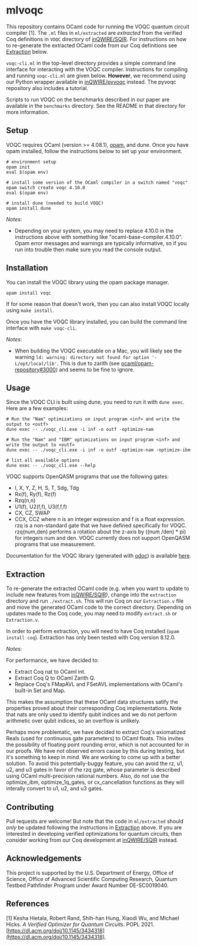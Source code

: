# mlvoqc

This repository contains OCaml code for running the VOQC quantum circuit compiler [1]. The `.ml` files in `ml/extracted` are *extracted* from the verified Coq definitions in `VOQC` directory of [inQWIRE/SQIR](https://github.com/inQWIRE/SQIR). For instructions on how to re-generate the extracted OCaml code from our Coq definitions see [Extraction](#extraction) below. 

`voqc-cli.ml` in the top-level directory provides a simple command line interface for interacting with the VOQC compiler. Instructions for compiling and running `voqc-cli.ml` are given below. **However**, we recommend using our Python wrapper available in [inQWIRE/pyvoqc](https://github.com/inQWIRE/pyvoqc) instead. The pyvoqc repository also includes a tutorial.

Scripts to run VOQC on the benchmarks described in our paper are available in the `benchmarks` directory. See the README in that directory for more information.

## Setup

VOQC requires OCaml (version >= 4.08.1), [opam](https://opam.ocaml.org/doc/Install.html), and dune. Once you have opam installed, follow the instructions below to set up your environment.
```
# environment setup
opam init
eval $(opam env)

# install some version of the OCaml compiler in a switch named "voqc"
opam switch create voqc 4.10.0
eval $(opam env)

# install dune (needed to build VOQC)
opam install dune
```

*Notes*:
* Depending on your system, you may need to replace 4.10.0 in the instructions above with something like "ocaml-base-compiler.4.10.0". Opam error messages and warnings are typically informative, so if you run into trouble then make sure you read the console output.

## Installation

You can install the VOQC library using the opam package manager.
```
opam install voqc
```
If for some reason that doesn't work, then you can also install VOQC locally using `make install`.

Once you have the VOQC library installed, you can build the command line interface with `make voqc-cli`.

*Notes*: 
* When building the VOQC executable on a Mac, you will likely see the warning `ld: warning: directory not found for option '-L/opt/local/lib'`. This is due to zarith (see [ocaml/opam-repository#3000](https://github.com/ocaml/opam-repository/issues/3000)) and seems to be fine to ignore.

## Usage

Since the VOQC CLI is built using dune, you need to run it with `dune exec`. Here are a few examples:
```
# Run the "Nam" optimizations on input program <inf> and write the output to <outf>
dune exec -- ./voqc_cli.exe -i inf -o outf -optimize-nam

# Run the "Nam" and "IBM" optimizations on input program <inf> and write the output to <outf>
dune exec -- ./voqc_cli.exe -i inf -o outf -optimize-nam -optimize-ibm

# list all available options
dune exec -- ./voqc_cli.exe --help
```

VOQC supports OpenQASM programs that use the following gates:
* I, X, Y, Z, H, S, T, Sdg, Tdg
* Rx(f), Ry(f), Rz(f)
* Rzq(n,n)
* U1(f), U2(f,f), U3(f,f,f)
* CX, CZ, SWAP
* CCX, CCZ
where n is an integer expression and f is a float expression. rzq is a non-standard gate that we have defined specifically for VOQC. rzq(num,den) performs a rotation about the z-axis by ((num /den) * pi) for integers num and den. VOQC currently does not support OpenQASM programs that use measurement.

Documentation for the VOQC library (generated with [odoc](https://github.com/ocaml/odoc)) is available [here](https://inQWIRE.github.io/mlvoqc).

## Extraction

To re-generate the extracted OCaml code (e.g. when you want to update to include new features from [inQWIRE/SQIR](https://github.com/inQWIRE/SQIR)), change into the `extraction` directory and run `./extract.sh`. This will run Coq on our `Extraction.v` file and move the generated OCaml code to the correct directory. Depending on updates made to the Coq code, you may need to modify `extract.sh` or `Extraction.v`.

In order to perform extraction, you will need to have Coq installed (`opam install coq`). Extraction has only been tested with Coq version 8.12.0.

*Notes*:

For performance, we have decided to:
* Extract Coq nat to OCaml int.
* Extract Coq Q to OCaml Zarith Q.
* Replace Coq's FMapAVL and FSetAVL implementations with OCaml's built-in Set and Map.

This makes the assumption that these OCaml data structures satify the properties proved about their corresponding Coq implementations. Note that nats are only used to identify qubit indices and we do not perform arithmetic over qubit indices, so an overflow is unlikely.

Perhaps more problematic, we have decided to extract Coq's axiomatized Reals (used for continuous gate parameters) to OCaml floats. This invites the possibility of floating point rounding error, which is not accounted for in our proofs. We have not observed errors cause by this during testing, but it's something to keep in mind. We are working to come up with a better solution. To avoid this potentially-buggy feature, you can avoid the rz, u1, u2, and u3 gates in favor of the rzq gate, whose parameter is described using OCaml multi-precision rational numbers. Also, do not use the optimize_ibm, optimize_1q_gates, or cx_cancellation functions as they will interally convert to u1, u2, and u3 gates.

## Contributing

Pull requests are welcome! But note that the code in `ml/extracted` should *only* be updated following the instructions in [Extraction](#extraction) above. If you are interested in developing verified optimizations for quantum circuits, then consider working from our Coq development at [inQWIRE/SQIR](https://github.com/inQWIRE/SQIR) instead.

## Acknowledgements

This project is supported by the U.S. Department of Energy, Office of Science, Office of Advanced Scientific Computing Research, Quantum Testbed Pathfinder Program under Award Number DE-SC0019040.

## References

[1] Kesha Hietala, Robert Rand, Shih-han Hung, Xiaodi Wu, and Michael Hicks. *A Verified Optimizer for Quantum Circuits*. POPL 2021. [https://dl.acm.org/doi/10.1145/3434318](https://dl.acm.org/doi/10.1145/3434318).